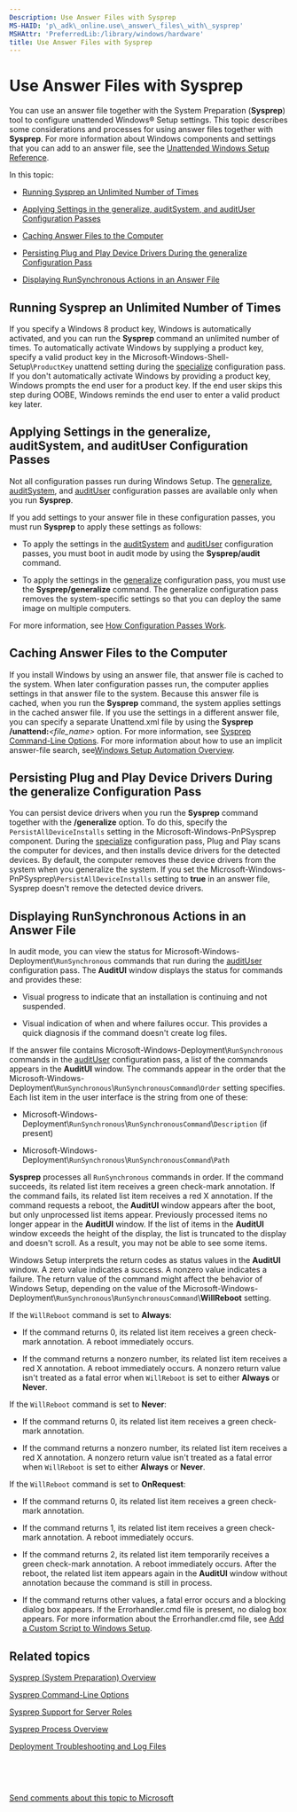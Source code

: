 ```yaml
---
Description: Use Answer Files with Sysprep
MS-HAID: 'p\_adk\_online.use\_answer\_files\_with\_sysprep'
MSHAttr: 'PreferredLib:/library/windows/hardware'
title: Use Answer Files with Sysprep
---
```


# Use Answer Files with Sysprep


You can use an answer file together with the System Preparation (**Sysprep**) tool to configure unattended Windows® Setup settings. This topic describes some considerations and processes for using answer files together with **Sysprep**. For more information about Windows components and settings that you can add to an answer file, see the [Unattended Windows Setup Reference](http://go.microsoft.com/fwlink/?LinkId=206281).

In this topic:

-   [Running Sysprep an Unlimited Number of Times](#bkmk-skiprearm)

-   [Applying Settings in the generalize, auditSystem, and auditUser Configuration Passes](#bkmk-1)

-   [Caching Answer Files to the Computer](#bkmk-2)

-   [Persisting Plug and Play Device Drivers During the generalize Configuration Pass](#bkmk-3)

-   [Displaying RunSynchronous Actions in an Answer File](#bkmk-4)

## <span id="bkmk_skipRearm"></span><span id="bkmk_skiprearm"></span><span id="BKMK_SKIPREARM"></span>Running Sysprep an Unlimited Number of Times


If you specify a Windows 8 product key, Windows is automatically activated, and you can run the **Sysprep** command an unlimited number of times. To automatically activate Windows by supplying a product key, specify a valid product key in the Microsoft-Windows-Shell-Setup\\`ProductKey` unattend setting during the [specialize](specialize.md) configuration pass. If you don't automatically activate Windows by providing a product key, Windows prompts the end user for a product key. If the end user skips this step during OOBE, Windows reminds the end user to enter a valid product key later.

## <span id="bkmk_1"></span><span id="BKMK_1"></span>Applying Settings in the generalize, auditSystem, and auditUser Configuration Passes


Not all configuration passes run during Windows Setup. The [generalize](generalize-.md), [auditSystem](auditsystem.md), and [auditUser](audituser.md) configuration passes are available only when you run **Sysprep**.

If you add settings to your answer file in these configuration passes, you must run **Sysprep** to apply these settings as follows:

-   To apply the settings in the [auditSystem](auditsystem.md) and [auditUser](audituser.md) configuration passes, you must boot in audit mode by using the **Sysprep/audit** command.

-   To apply the settings in the [generalize](generalize-.md) configuration pass, you must use the **Sysprep/generalize** command. The generalize configuration pass removes the system-specific settings so that you can deploy the same image on multiple computers.

For more information, see [How Configuration Passes Work](how-configuration-passes-work.md).

## <span id="bkmk_2"></span><span id="BKMK_2"></span>Caching Answer Files to the Computer


If you install Windows by using an answer file, that answer file is cached to the system. When later configuration passes run, the computer applies settings in that answer file to the system. Because this answer file is cached, when you run the **Sysprep** command, the system applies settings in the cached answer file. If you use the settings in a different answer file, you can specify a separate Unattend.xml file by using the **Sysprep /unattend:***&lt;file\_name&gt;* option. For more information, see [Sysprep Command-Line Options](sysprep-command-line-options.md). For more information about how to use an implicit answer-file search, see[Windows Setup Automation Overview](windows-setup-automation-overview.md).

## <span id="bkmk_3"></span><span id="BKMK_3"></span>Persisting Plug and Play Device Drivers During the generalize Configuration Pass


You can persist device drivers when you run the **Sysprep** command together with the **/generalize** option. To do this, specify the `PersistAllDeviceInstalls` setting in the Microsoft-Windows-PnPSysprep component. During the [specialize](specialize.md) configuration pass, Plug and Play scans the computer for devices, and then installs device drivers for the detected devices. By default, the computer removes these device drivers from the system when you generalize the system. If you set the Microsoft-Windows-PnPSysprep\\`PersistAllDeviceInstalls` setting to **true** in an answer file, Sysprep doesn't remove the detected device drivers.

## <span id="bkmk_4"></span><span id="BKMK_4"></span>Displaying RunSynchronous Actions in an Answer File


In audit mode, you can view the status for Microsoft-Windows-Deployment\\`RunSynchronous` commands that run during the [auditUser](audituser.md) configuration pass. The **AuditUI** window displays the status for commands and provides these:

-   Visual progress to indicate that an installation is continuing and not suspended.

-   Visual indication of when and where failures occur. This provides a quick diagnosis if the command doesn't create log files.

If the answer file contains Microsoft-Windows-Deployment\\`RunSynchronous` commands in the [auditUser](audituser.md) configuration pass, a list of the commands appears in the **AuditUI** window. The commands appear in the order that the Microsoft-Windows-Deployment\\`RunSynchronous`\\`RunSynchronousCommand`\\`Order` setting specifies. Each list item in the user interface is the string from one of these:

-   Microsoft-Windows-Deployment\\`RunSynchronous`\\`RunSynchronousCommand`\\`Description` (if present)

-   Microsoft-Windows-Deployment\\`RunSynchronous`\\`RunSynchronousCommand`\\`Path`

**Sysprep** processes all `RunSynchronous` commands in order. If the command succeeds, its related list item receives a green check-mark annotation. If the command fails, its related list item receives a red X annotation. If the command requests a reboot, the **AuditUI** window appears after the boot, but only unprocessed list items appear. Previously processed items no longer appear in the **AuditUI** window. If the list of items in the **AuditUI** window exceeds the height of the display, the list is truncated to the display and doesn't scroll. As a result, you may not be able to see some items.

Windows Setup interprets the return codes as status values in the **AuditUI** window. A zero value indicates a success. A nonzero value indicates a failure. The return value of the command might affect the behavior of Windows Setup, depending on the value of the Microsoft-Windows-Deployment\\`RunSynchronous`\\`RunSynchronousCommand`\\**WillReboot** setting.

If the `WillReboot` command is set to **Always**:

-   If the command returns 0, its related list item receives a green check-mark annotation. A reboot immediately occurs.

-   If the command returns a nonzero number, its related list item receives a red X annotation. A reboot immediately occurs. A nonzero return value isn't treated as a fatal error when `WillReboot` is set to either **Always** or **Never**.

If the `WillReboot` command is set to **Never**:

-   If the command returns 0, its related list item receives a green check-mark annotation.

-   If the command returns a nonzero number, its related list item receives a red X annotation. A nonzero return value isn't treated as a fatal error when `WillReboot` is set to either **Always** or **Never**.

If the `WillReboot` command is set to **OnRequest**:

-   If the command returns 0, its related list item receives a green check-mark annotation.

-   If the command returns 1, its related list item receives a green check-mark annotation. A reboot immediately occurs.

-   If the command returns 2, its related list item temporarily receives a green check-mark annotation. A reboot immediately occurs. After the reboot, the related list item appears again in the **AuditUI** window without annotation because the command is still in process.

-   If the command returns other values, a fatal error occurs and a blocking dialog box appears. If the Errorhandler.cmd file is present, no dialog box appears. For more information about the Errorhandler.cmd file, see [Add a Custom Script to Windows Setup](add-a-custom-script-to-windows-setup.md).

## <span id="related_topics"></span>Related topics


[Sysprep (System Preparation) Overview](sysprep--system-preparation--overview.md)

[Sysprep Command-Line Options](sysprep-command-line-options.md)

[Sysprep Support for Server Roles](sysprep-support-for-server-roles.md)

[Sysprep Process Overview](sysprep-process-overview.md)

[Deployment Troubleshooting and Log Files](deployment-troubleshooting-and-log-files.md)

 

 

[Send comments about this topic to Microsoft](mailto:wsddocfb@microsoft.com?subject=Documentation%20feedback%20%5Bp_adk_online\p_adk_online%5D:%20Use%20Answer%20Files%20with%20Sysprep%20%20RELEASE:%20%284/11/2016%29&body=%0A%0APRIVACY%20STATEMENT%0A%0AWe%20use%20your%20feedback%20to%20improve%20the%20documentation.%20We%20don't%20use%20your%20email%20address%20for%20any%20other%20purpose,%20and%20we'll%20remove%20your%20email%20address%20from%20our%20system%20after%20the%20issue%20that%20you're%20reporting%20is%20fixed.%20While%20we're%20working%20to%20fix%20this%20issue,%20we%20might%20send%20you%20an%20email%20message%20to%20ask%20for%20more%20info.%20Later,%20we%20might%20also%20send%20you%20an%20email%20message%20to%20let%20you%20know%20that%20we've%20addressed%20your%20feedback.%0A%0AFor%20more%20info%20about%20Microsoft's%20privacy%20policy,%20see%20http://privacy.microsoft.com/default.aspx. "Send comments about this topic to Microsoft")





